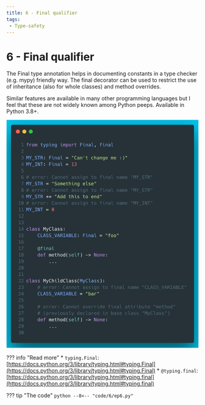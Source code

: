 ```yaml
---
title: 6 - Final qualifier
tags:
 - Type-safety
---
```

# 6 - Final qualifier

The Final type annotation helps in documenting constants in a type checker (e.g. mypy) friendly way. The final decorator can be used to restrict the use of inheritance (also for whole classes) and method overrides.

Similar features are available in many other programming languages but I feel that these are not widely known among Python peeps. Available in Python 3.8+.

![Final qualifier](../img/6.png)

??? info "Read more"
    * `typing.Final`: [https://docs.python.org/3/library/typing.html#typing.Final](https://docs.python.org/3/library/typing.html#typing.Final)
    * `@typing.final`: [https://docs.python.org/3/library/typing.html#typing.final](https://docs.python.org/3/library/typing.html#typing.final)

??? tip "The code"
    ```python
    --8<-- "code/6/ep6.py"
    ```